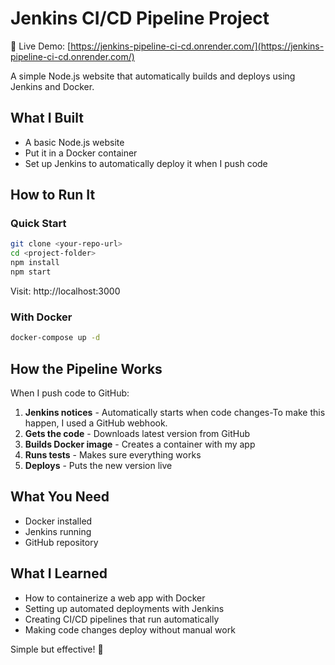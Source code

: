 # Jenkins CI/CD Pipeline Project

🔗 Live Demo: [https://jenkins-pipeline-ci-cd.onrender.com/](https://jenkins-pipeline-ci-cd.onrender.com/)

A simple Node.js website that automatically builds and deploys using Jenkins and Docker.

## What I Built

- A basic Node.js website
- Put it in a Docker container
- Set up Jenkins to automatically deploy it when I push code

## How to Run It

### Quick Start
```bash
git clone <your-repo-url>
cd <project-folder>
npm install
npm start
```

Visit: http://localhost:3000

### With Docker
```bash
docker-compose up -d
```

## How the Pipeline Works

When I push code to GitHub:

1. **Jenkins notices** - Automatically starts when code changes-To make this happen, I used a GitHub webhook.
2. **Gets the code** - Downloads latest version from GitHub  
3. **Builds Docker image** - Creates a container with my app
4. **Runs tests** - Makes sure everything works
5. **Deploys** - Puts the new version live

## What You Need

- Docker installed
- Jenkins running
- GitHub repository


## What I Learned

- How to containerize a web app with Docker
- Setting up automated deployments with Jenkins
- Creating CI/CD pipelines that run automatically
- Making code changes deploy without manual work

Simple but effective! 🚀
